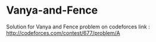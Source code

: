 # Vanya-and-Fence
Solution for Vanya and Fence problem on codeforces 
link : http://codeforces.com/contest/677/problem/A
